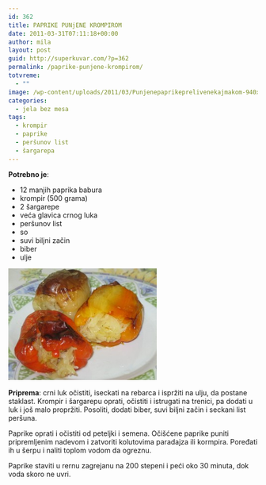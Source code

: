 ```yaml
---
id: 362
title: PAPRIKE PUNjENE KROMPIROM
date: 2011-03-31T07:11:18+00:00
author: mila
layout: post
guid: http://superkuvar.com/?p=362
permalink: /paprike-punjene-krompirom/
totvreme:
  - ""
image: /wp-content/uploads/2011/03/Punjenepaprikeprelivenekajmakom-940x198.jpg
categories:
  - jela bez mesa
tags:
  - krompir
  - paprike
  - peršunov list
  - šargarepa
---
```

**Potrebno je**:

  * 12 manjih paprika babura
  * krompir (500 grama)
  * 2 šargarepe
  * veća glavica crnog luka
  * peršunov list
  * so
  * suvi biljni začin
  * biber
  * ulje

<img class="alignnone size-medium wp-image-4026" title="Paprike punjene krompirom" src="/wp-content/uploads/2011/03/Paprike-punjene-krompirom-300x225.jpg" alt="" width="300" height="225" /> 

**Priprema**: crni luk očistiti, iseckati na rebarca i ispržiti na ulju, da postane staklast. Krompir i šargarepu oprati, očistiti i istrugati na trenici, pa dodati u luk i još malo propržiti. Posoliti, dodati biber, suvi biljni začin i seckani list peršuna.

Paprike oprati i očistiti od peteljki i semena. Očišćene paprike puniti pripremljenim nadevom i zatvoriti kolutovima paradajza ili kormpira. Poređati ih u šerpu i naliti toplom vodom da ogreznu.

Paprike staviti u rernu zagrejanu na 200 stepeni i peći oko 30 minuta, dok voda skoro ne uvri.